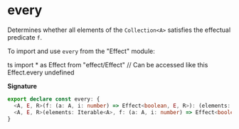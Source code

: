 # every

Determines whether all elements of the `Collection<A>` satisfies the effectual
predicate `f`.

To import and use `every` from the "Effect" module:

ts
import \* as Effect from "effect/Effect"
// Can be accessed like this
Effect.every
undefined

**Signature**

```ts
export declare const every: {
  <A, E, R>(f: (a: A, i: number) => Effect<boolean, E, R>): (elements: Iterable<A>) => Effect<boolean, E, R>
  <A, E, R>(elements: Iterable<A>, f: (a: A, i: number) => Effect<boolean, E, R>): Effect<boolean, E, R>
}
```
